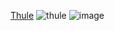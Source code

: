 <a href="Thule.html">Thule</a>
![thule](https://github.com/user-attachments/assets/92871cf2-75e2-44bb-8bad-e33030662185)
![image](https://github.com/user-attachments/assets/b50ef99b-71ec-4779-ac1e-961c000d594d)
